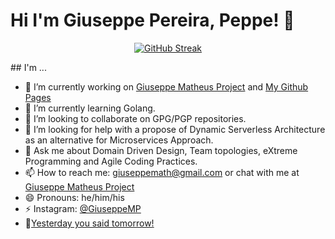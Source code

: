 # Hi I'm Giuseppe Pereira, Peppe! 👋
<div align="center">
  
[![GitHub Streak](http://github-readme-streak-stats.herokuapp.com?user=GiuseppeMP&theme=dracula&card_width=720&currStreakNum=EBEBEB&fire=EBE70F)](https://git.io/streak-stats)

</div>
## I'm ...

- 🔭 I’m currently working on [Giuseppe Matheus Project](https://giuseppematheus.com) and [My Github Pages](https://giuseppemp.github.io)
- 🌱 I’m currently learning Golang.
- 👯 I’m looking to collaborate on GPG/PGP repositories.
- 🤔 I’m looking for help with a propose of Dynamic Serverless Architecture as an alternative for Microservices Approach.
- 💬 Ask me about Domain Driven Design, Team topologies, eXtreme Programming and Agile Coding Practices.
- 📫 How to reach me: giuseppemath@gmail.com or chat with me at [Giuseppe Matheus Project](https://giuseppematheus.com)
- 😄 Pronouns: he/him/his
- ⚡ Instagram: [@GiuseppeMP](https://www.instagram.com/giuseppematheus/)
- 🎯[Yesterday you said tomorrow!](https://www.youtube.com/watch?v=5-sfG8BV8wU)

